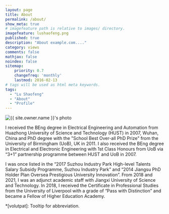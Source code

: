 ```yaml
---
layout: page
title: About
permalink: /about/
show_meta: true
# imagefeature path is relative to images/ directory.
imagefeature: lushaofeng.png
published: true
description: "About example.com...."
category: views
comments: false
mathjax: false
noindex: false
sitemap:
    priority: 0.7
    changefreq: 'monthly'
    lastmod: 2016-02-13
# tags will be used as html meta keywords.    
tags:
  - "Lu Shaofeng"
  - "About"
  - "Profile"
---
```


<div class="post-author text-center">                       
<img src="{{ site.urlimg }}{{ site.owner.avatar }}" alt="{{ site.owner.name }}'s photo" itemprop="image" class="post-avatar img-circle img-responsive"/> 
<span class="social-icons" style="padding-top: 10px; padding-bottom: 1px;">
<a href="{{ site.url }}/cv" title="Curriculum Vitae" class="social-icons"><i class="iconm iconm-profile" style="vertical-align: top;"></i></a>
<a href="{{ site.url }}/about/publications/" class="social-icons" title="Publications"><i class="fa fa-book" aria-hidden="true" style="vertical-align: top;"></i></a>
<a href="{{ site.owner.linkedin }}" class="social-icons" title="LinkedIn profile"><i class="fa fa-linkedin-square" aria-hidden="true" style="vertical-align: top;"></i></a>
</span>
</div>

I received the BEng degree in Electrical Engineering and Automation from Huazhong University of Science and Technology (HUST) in 2007, Wuhan, China and PhD degree with the "School Best Over-all PhD Prize" from the University of Birmingham (UoB), UK in 2011. I also received the BEng degree in Electrical and Electronic Engineering with 1st Class Honours from UoB via “3+1” partnership programme between HUST and UoB in 2007.

I was once listed in the “2017 Suzhou Industry Park High-level Talents Salary Subsidy Programme, Suzhou Industry Park” and “2014 Jiangsu PhD Holder Plan Oversea Prestigious University Innovation”. From 2018 and 2021, I was an adjunct academic staff with Jiangxi University of Science and Technology. In 2018, I received the Certificate in Professional Studies from the University of Liverpool with a grade of “Pass with Distinction” and became a Fellow of Higher Education Academy.


*[volutpat]: Tooltip for abbreviation.
